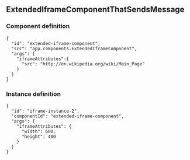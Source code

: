 ## ExtendedIframeComponentThatSendsMessage

### Component definition

    {
      "id": "extended-iframe-component",
      "src": "app.components.ExtendedIframeComponent",
      "args": {
        "iframeAttributes":{
          "src": "http://en.wikipedia.org/wiki/Main_Page"
        }
      }
    }

### Instance definition

    {
      "id": "iframe-instance-2",
      "componentId": "extended-iframe-component",
      "args": {
        "iframeAttributes": {
          "width": 600,
          "height": 400
        }
      }
    }
